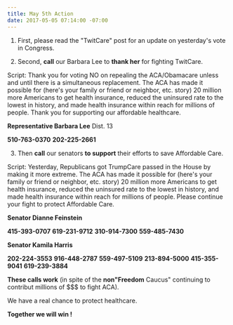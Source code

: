 ```yaml
---
title: May 5th Action
date: 2017-05-05 07:14:00 -07:00
---
```


1. First, please read the "TwitCare" post for an update on yesterday's vote in Congress.

2. Second, **call** our Barbara Lee to **thank her** for fighting TwitCare.

Script:  Thank you for voting NO on repealing the ACA/Obamacare unless and until there is a simultaneous replacement.  The ACA has made it possible for (here's your family or friend or neighbor, etc. story) 20 million more Americans to get health insurance, reduced the uninsured rate to the lowest in history, and made health insurance within reach for millions of people. Thank you for supporting our affordable healthcare.

**Representative Barbara Lee** Dist. 13

**510-763-0370**
**202-225-2661**

3. Then **call** our senators **to support** their efforts to save Affordable Care. 

Script:  Yesterday, Republicans got TrumpCare passed in the House by making it more extreme. The ACA has made it possible for (here's your family or friend or neighbor, etc. story) 20 million more Americans to get health insurance, reduced the uninsured rate to the lowest in history, and made health insurance within reach for millions of people. Please continue your fight to protect Affordable Care.

**Senator Dianne Feinstein**

**415-393-0707**
**619-231-9712**
**310-914-7300**
**559-485-7430**

**Senator Kamila Harris**

**202-224-3553**
**916-448-2787**
**559-497-5109**
**213-894-5000**
**415-355-9041**
**619-239-3884**

**These calls work** (in spite of the **non"Freedom** Caucus" continuing to contribut millions of $$$ to fight ACA).  

We have a real chance to protect healthcare.  

**Together we will win !**  


